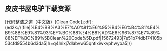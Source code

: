 ## 皮皮书屋电驴下载资源 

[A Computational Introduction to Number Theory and Algebra.pdf]: (ed2k://|file|A%20Computational%20Introduction%20to%20Number%20Theory%20and%20Algebra.pdf|3024324|718a148fa5dff012b583b8670e0b2a8e|h=zsoflozjuwilhfncg6hrxqd3b7bkyahf|/)

[C#和.NET 2.0实战：平台、语言与框架.pdf]: (ed2k://|file|C%23%E5%92%8C.NET%202.0%E5%AE%9E%E6%88%98%EF%BC%9A%E5%B9%B3%E5%8F%B0%E3%80%81%E8%AF%AD%E8%A8%80%E4%B8%8E%E6%A1%86%E6%9E%B6.pdf|4976788|53209c861598b54bbff807a472aa5d34|h=lthr4lkem7pvidlhzs6cizummsrcmvmk|/)

[Dart in Action.pdf]: (ed2k://|file|Dart%20in%20Action.pdf|12585917|3a6e77ea2805e7865a6b3d99c246a18c|h=txbp6ufozwganms46gvlpy3narhlluoa|/)

[Testing Python.pdf]: (ed2k://|file|Testing%20Python.pdf|18665453|174fd4a1cf3420b1105f37446f2bae42|h=jyebkptb3tplhnpuimogfyeihtxa6r5t|/)

[Create Great iPhone Photos.pdf]: (ed2k://|file|Create%20Great%20iPhone%20Photos.pdf|17796212|fd8ba5e73da96735867fa6d42348f516|h=zdadvi4mtwk27esywfy2ky63mtnepi5y|/)

[Networks, Crowds, and Markets.pdf]: (ed2k://|file|Networks%2C%20Crowds%2C%20and%20Markets.pdf|18318400|45f4ea20cfbc3642999a25db57df7691|h=nesxzupess75rf6cx5itrhyjaiza36ba|/)

[Getting Started with Storm.pdf]: (ed2k://|file|Getting%20Started%20with%20Storm.pdf|5651988|d9a6b6a825545ff92c11d83cd80c1c84|h=b3ndqqcbjh6igd7mymip3okw654b66nv|/)

[Computational and Information Science.pdf]: (ed2k://|file|Computational%20and%20Information%20Science.pdf|33174690|93106c0b782714c39698ebba12498da8|h=xvhegupn5ukjlq3aadl443llpvbsplfd|/)

[Statistical Inference.pdf]: (ed2k://|file|Statistical%20Inference.pdf|9329390|05c80db5a6993b35cc046aef62ad4a7e|h=xu37f7oph4xzeyngl42kgj4gu4j7cmny|/)

[An Introduction to Support Vector Machines and Other Kernel-based Learning Methods.chm]: (ed2k://|file|An%20Introduction%20to%20Support%20Vector%20Machines%20and%20Other%20Kernel-based%20Learning%20Methods.chm|3926544|b6ecba75b7da6257a54d615005f335da|h=w363pzsh37asn3vijeheeov47ex4xzuk|/)

[程序设计实践.pdf]: (ed2k://|file|%E7%A8%8B%E5%BA%8F%E8%AE%BE%E8%AE%A1%E5%AE%9E%E8%B7%B5.pdf|9120837|072ddd41e3d29d5e2b0b4c3b1750d555|h=lr562mkwxhwp7to2s7aq5pk7ecdacrft|/)

[Using Microsoft Dynamics AX 2009.pdf]: (ed2k://|file|Using%20Microsoft%20Dynamics%20AX%202009.pdf|13537055|dae52533a0b15d0e4ccf64e928502b4f|h=ttnadfikdtjiymbw5b5nxrw2orsudjzh|/)

[Numerical Methods in Engineering with MATLAB.pdf]: (ed2k://|file|Numerical%20Methods%20in%20Engineering%20with%20MATLAB.pdf|2985695|15150029bf6bc49710873d0ee1f0d66b|h=dc2w72m4cpqk4obxym2opvrblqeme35f|/)

[Crafting Rails 4 Applications.pdf]: (ed2k://|file|Crafting%20Rails%204%20Applications.pdf|3519092|87bc7652f6c5d847ef2eb2ba7ab9c05b|h=umv7xl2tt46gb75o7zsngod6gu3see6i|/)

[Designing Interfaces.chm]: (ed2k://|file|Designing%20Interfaces.chm|9380396|85f2038ae1845c6d19fa580fa0a01e3b|h=m5n27srnzewhgwoz7tmapcph4wmihxwn|/)

[Formal Models of Operating System Kernels.pdf]: (ed2k://|file|Formal%20Models%20of%20Operating%20System%20Kernels.pdf|2708933|ee433d23a6aa6451a204d63b04e80502|h=ofher7ddahc3rkz2la4xim3ka6cteyp3|/)

[Pro Apache Tomcat 6.pdf]: (ed2k://|file|Pro%20Apache%20Tomcat%206.pdf|4086085|51c3d6d0ad834ec2d48b657b6d5e5d7e|h=f4eatnbnep4y3tozh46xpfsrheyoxrvg|/)

[Advanced Rails Recipes.pdf]: (ed2k://|file|Advanced%20Rails%20Recipes.pdf|5588057|83366773851d959101a5ee693e98b894|h=r35od2onvmz47geotxsqi3o3jb3y5eqm|/)

[Envisioning Information.pdf]: (ed2k://|file|Envisioning%20Information.pdf|38305280|fcb69717530841f21b0131ddbc286469|h=6l627unjqfimh6jc4c56divozx5ghfed|/)

[Formal Methods for Quantitative Aspects of Programming Languages.pdf]: (ed2k://|file|Formal%20Methods%20for%20Quantitative%20Aspects%20of%20Programming%20Languages.pdf|1602924|441b308f200eb4fbcc737820a8a95eba|h=q5upwerbxbstsvjrhb67khpbpmj3df3d|/)

[Seven Concurrency Models in Seven Weeks (watermark-free).pdf]: (ed2k://|file|Seven%20Concurrency%20Models%20in%20Seven%20Weeks%20%28watermark-free%29.pdf|4670915|9bede555393dccc1783996881b804cc3|h=nkm6qj7q27fi3mqm2p3m5i6kmyouuc47|/)

[How to Do Everything MacBook.pdf]: (ed2k://|file|How%20to%20Do%20Everything%20MacBook.pdf|16287785|c6bd54a5d488341bcbb1809daa57a8f5|h=pbdgplzq257speiotlkysm6xv76ezqxa|/)

[gsm networks protocols terminology and implementation.pdf]: (ed2k://|file|gsm%20networks%20protocols%20terminology%20and%20implementation.pdf|5737603|2510f4ab1c1e0cbcacee8d7e367f0d11|h=ol2wmbj25xdfimv62i4elnognrfhylx3|/)

[Introducing HTML5 (Voices That Matter).pdf]: (ed2k://|file|Introducing%20HTML5%20%28Voices%20That%20Matter%29.pdf|7808751|967710dba993f651360ad7d44c95e058|h=27ygnah7bhywls76sbq55voupv2ppuyl|/)

[Mastering AutoCAD Civil 3D 2009.pdf]: (ed2k://|file|Mastering%20AutoCAD%20Civil%203D%202009.pdf|21736915|797f663be5abc9820cfac5c8b4043746|h=5e6trh62tybb62rlxwnp5vdppy73k5c4|/)

[Software Testing and Continuous Quality Improvement, Third Edition.pdf]: (ed2k://|file|Software%20Testing%20and%20Continuous%20Quality%20Improvement%2C%20Third%20Edition.pdf|9885336|2e2f7bcad76d076d400e03044639d48d|h=7ue6ztxra4jn5tlv54f7s4id7gl75axl|/)

[IT Security Metrics.pdf]: (ed2k://|file|IT%20Security%20Metrics.pdf|5381728|445fd3c97e3fc6aa09a876c66dc99ad7|h=vh6ahut5dkkuyiztj3zmfehghavtmpkh|/)

[Pro Smartphone Cross-Platform Development.pdf]: (ed2k://|file|Pro%20Smartphone%20Cross-Platform%20Development.pdf|10423031|31de5b75c161aca011ca345962dcad71|h=uv3rlboam5uuaizbjwznruw3qvtbq2kl|/)

[Ext JS 3.0 Cookbook.pdf]: (ed2k://|file|Ext%20JS%203.0%20Cookbook.pdf|5647048|af63faaad4a04b28edf9c1b95374f5f0|h=zmgboubmdasrdle3ipoxak7ccbe7ui4z|/)

[Web Commerce Security Design and Development.pdf]: (ed2k://|file|Web%20Commerce%20Security%20Design%20and%20Development.pdf|7651824|230cd4fc96450c94f570e9ed0d0b0554|h=cvfbqxgl3amc46nksoyyruifzs7lhheg|/)

[Moving to Linux®.chm]: (ed2k://|file|Moving%20to%20Linux%C2%AE.chm|14568862|7bf4a0b8536acab841c6e555fdf40ad7|h=67ztvewwxjeefnwn644pyidbfmd7lxww|/)

[Mobile Satellite Communication Networks.pdf]: (ed2k://|file|Mobile%20Satellite%20Communication%20Networks.pdf|4603448|f9a438850e1de6621c8263a603302047|h=3ssg6yanxt23thiiclrea56yr62p6oal|/)

[Microsoft SharePoint 2010 Power User Cookbook.pdf]: (ed2k://|file|Microsoft%20SharePoint%202010%20Power%20User%20Cookbook.pdf|19537496|da81f415af5543ee3bac92b8ecf3d519|h=2jxgbnljmuyfxe2rnybmhvgatwygxqq6|/)

[Oracle Data Guard 11g Handbook.pdf]: (ed2k://|file|Oracle%20Data%20Guard%2011g%20Handbook.pdf|5729495|805321760daca8f4f2abdc4a10f38943|h=nantrc3e65l77nsr7rrdgqfhlpfqrxoq|/)

[Theoretical Computer Science.pdf]: (ed2k://|file|Theoretical%20Computer%20Science.pdf|25889785|7ccfb40fb7b698d7a257ce41f44828a8|h=thqg3pdlqvzo5rg47xxbfspdt4iutusj|/)

[Concepts of  Programming Language.chm]: (ed2k://|file|Concepts%20of%20%20Programming%20Language.chm|5446374|185c1762a3f0782646207797c7aa64ac|h=gihceiz6wn7igjnvxt7ih22h3y57355o|/)

[深入浅出Servlets_and_JSP 第二版.pdf]: (ed2k://|file|%E6%B7%B1%E5%85%A5%E6%B5%85%E5%87%BAServlets_and_JSP%20%E7%AC%AC%E4%BA%8C%E7%89%88.pdf|41788332|5114a366ab26d2b42dd69b7e6f92563c|h=b4jgpmzfelf5snypcgredokvu4ehboi3|/)

[SQL Hacks.chm]: (ed2k://|file|SQL%20Hacks.chm|2063217|898d4a1e4b57548b7acb617851e95fce|h=bc65z4mof5bzzqtlgkwoeofzqry7jpbx|/)

[Data Protection for Virtual Data Centers.pdf]: (ed2k://|file|Data%20Protection%20for%20Virtual%20Data%20Centers.pdf|11630858|388192b985253cec886e6d2bfe29b0b3|h=s2rlb4cz747ijrfhrlpvrsgw6ewlwud6|/)

[Real-Time Analytics_ Techniques to Analyze and Visualize Streaming Data（epub).pdf]: (ed2k://|file|Real-Time%20Analytics_%20Techniques%20to%20Analyze%20and%20Visualize%20Streaming%20Data%EF%BC%88epub%29.pdf|2796007|2c51d154422608214c694e5175f44c16|h=ptjkdkh7fwcvr4wksl3qnijmalvyab5n|/)

[Theory and Applications of Models of Computation.pdf]: (ed2k://|file|Theory%20and%20Applications%20of%20Models%20of%20Computation.pdf|6231692|bd64b9994f5d35907c368145e86040b9|h=jysmhq4rea44pynpw4j6cjom4qxcw2hf|/)

[Mastering Enterprise JavaBeans, Third Edition.pdf]: (ed2k://|file|Mastering%20Enterprise%20JavaBeans%2C%20Third%20Edition.pdf|9212182|388ca5b583f73a677ecb224f1bf19a24|h=yks45sy6sgr2pht63pzlkt3hjz7w4iyj|/)

[Sams Teach Yourself Windows Server 2008 in 24 Hours.pdf]: (ed2k://|file|Sams%20Teach%20Yourself%20Windows%20Server%202008%20in%2024%20Hours.pdf|8099978|a0d5b2f0ab5034e70b35df7ad10962d8|h=77msdrm3mbpo6bw2i2dgxp27x3d7gqty|/)

[Marmalade SDK Mobile Game Development Essentials.pdf]: (ed2k://|file|Marmalade%20SDK%20Mobile%20Game%20Development%20Essentials.pdf|3247708|b3ffcf54df4d5c577d2569615e1add14|h=3ukztra7vdgva7yco7pvuocrrvottrn2|/)

[Netty in Action.pdf]: (ed2k://|file|Netty%20in%20Action.pdf|5659532|b9068f07840a8f9f19f6068686062292|h=a7szovjqvm7zps5izfwifbci2qfkckxj|/)

[Data Structures and Algorithms with JavaScript.pdf]: (ed2k://|file|Data%20Structures%20and%20Algorithms%20with%20JavaScript.pdf|8680978|f148086292bd7c9e3b4c06e8905c7c91|h=k6fn6nck5opuwxb2iip7j7jlkfketfyn|/)

[社交网站的数据挖掘与分析(ZIP卷1).pdf]: (ed2k://|file|%E7%A4%BE%E4%BA%A4%E7%BD%91%E7%AB%99%E7%9A%84%E6%95%B0%E6%8D%AE%E6%8C%96%E6%8E%98%E4%B8%8E%E5%88%86%E6%9E%90%28ZIP%E5%8D%B71%29.pdf|31457280|ed5bb518b496edb4ac7e80828ffcde62|h=otnlv6wguo5mfn4ivxgs4aywd6yt7t4f|/)

[Pro HTML5 Accessibility.pdf]: (ed2k://|file|Pro%20HTML5%20Accessibility.pdf|8624369|09b13aa2bb55680dfef2c77a373388fb|h=3ecgz4f4hpqxzmshhye3iinjqec2pk34|/)

[代码整洁之道（中文版）[Clean Code].pdf]: (ed2k://|file|%E4%BB%A3%E7%A0%81%E6%95%B4%E6%B4%81%E4%B9%8B%E9%81%93%EF%BC%88%E4%B8%AD%E6%96%87%E7%89%88%EF%BC%89%5BClean%20Code%5D.pdf|15672493|7e51b74db174105b53cfd9554b6d3da5|h=q4lnixj7dlabvw65qntixiwkvphwyoa5|/)

[Effective C# (Covers C# 4.0)_ 50 Specific Ways to Improve Your C#, Second Edition.pdf]: (ed2k://|file|Effective%20C%23%20%28Covers%20C%23%204.0%29_%2050%20Specific%20Ways%20to%20Improve%20Your%20C%23%2C%20Second%20Edition.pdf|5272149|24de54603322d1c47efd73974213a41d|h=pay4nufm22iz76ltobwvkhcajjuhgyvy|/)

[Data Mining and Machine Learning in Cybersecurity.pdf]: (ed2k://|file|Data%20Mining%20and%20Machine%20Learning%20in%20Cybersecurity.pdf|3306556|84a4a2153f58ecdfa7d90a0cab51b5f1|h=wgcvsmxlzdbgxj7ahaiu6zzhu7nadzjp|/)

[计算机的心智.操作系统之哲学原理.pdf]: (ed2k://|file|%E8%AE%A1%E7%AE%97%E6%9C%BA%E7%9A%84%E5%BF%83%E6%99%BA.%E6%93%8D%E4%BD%9C%E7%B3%BB%E7%BB%9F%E4%B9%8B%E5%93%B2%E5%AD%A6%E5%8E%9F%E7%90%86.pdf|35739023|5431255c5ea459007509e52f54164080|h=xsxyp5tkmk25sno3bjlg6dnnsh2welc3|/)

[The Open Innovation Marketplace.pdf]: (ed2k://|file|The%20Open%20Innovation%20Marketplace.pdf|3592176|e4de142c67e5d79fbfd06eabe691e6c4|h=e67ke753ztm42qikzte5yr6rrplkdzjj|/)

[Windows Command Line Administration Instant Reference.pdf]: (ed2k://|file|Windows%20Command%20Line%20Administration%20Instant%20Reference.pdf|5272223|7f6da75ff72c025e07f8ca804f20da5e|h=2z4fblru33akg6dd3xeneybqagzolj63|/)

[C++ Programming_ From Problem Analysis to Program Design(6th).pdf]: (ed2k://|file|C%2B%2B%20Programming_%20From%20Problem%20Analysis%20to%20Program%20Design%286th%29.pdf|5926164|206db34fd5ff03a1e51013e9c93fd762|h=acqc7vm4r5g76t6gp23m5zzx6qybol6h|/)

[Java™ Swing, 2nd Edition.chm]: (ed2k://|file|Java%E2%84%A2%20Swing%2C%202nd%20Edition.chm|6098860|187a38f26bf75827e04d03cc8fc326a8|h=xncek6u5jsu7jlkz74dw7ys3sq4mqmas|/)

[Oracle 11g Pro_C_C++编程艺术.pdf]: (ed2k://|file|Oracle%2011g%20Pro_C_C%2B%2B%E7%BC%96%E7%A8%8B%E8%89%BA%E6%9C%AF.pdf|33489134|16ac879735c6658161b23bcb61112357|h=uhffer7szd444txya2v6sv4ik76se3pb|/)

[What is EPUB 3.pdf]: (ed2k://|file|What%20is%20EPUB%203.pdf|1135778|8073086a1b8ad6ac890764eb00376493|h=mgcaueq7jmjob3abda7jpni45gg2tepd|/)

[Data Hiding.pdf]: (ed2k://|file|Data%20Hiding.pdf|26679748|06575290bb4433668fba273f275a1601|h=pbm266j7e3t7bh4putsbq2bzxq555zi7|/)

[Visual Design Fundamentals, 3rd Edition.pdf]: (ed2k://|file|Visual%20Design%20Fundamentals%2C%203rd%20Edition.pdf|22287542|84417a1ca90204e6c1ff21bed7cc46e5|h=x6pma2z5wi2xxne3526dkgmtxnkorufy|/)

[Programming C#中文版.pdf]: (ed2k://|file|Programming%20C%23%E4%B8%AD%E6%96%87%E7%89%88.pdf|46527120|d05eb736b70559f2eafc5fc25b2cf21e|h=wozx453vlz4t4zvamlgx6syy52ja5uk6|/)

[Microsoft SQL Server 2008 All-in-One Desk Reference For Dummies.pdf]: (ed2k://|file|Microsoft%20SQL%20Server%202008%20All-in-One%20Desk%20Reference%20For%20Dummies.pdf|24607508|61e213b7e7b34ca1d9d8ed9f0e78630f|h=gfsbdf5drmsoqykipvfntfnai6rlzlxv|/)

[InDesign Type_ Professional Typography with Adobe InDesign, 2nd Edition.pdf]: (ed2k://|file|InDesign%20Type_%20Professional%20Typography%20with%20Adobe%20InDesign%2C%202nd%20Edition.pdf|15675316|34639344b2fcb355e25dc62416b9a174|h=4sfnnvzlswhcak3twa3xxxshew3ssgd5|/)

[Write Great Code, Volume 2_ Thinking Low-Level, Writing High-Level.pdf]: (ed2k://|file|Write%20Great%20Code%2C%20Volume%202_%20Thinking%20Low-Level%2C%20Writing%20High-Level.pdf|4538650|5ed2f7e13ee4f0b143c7fbc143cef75f|h=m3grkf7j6p7pjkj6brotz2q73ng756t4|/)

[Trends in Functional Programming Volume 7.pdf]: (ed2k://|file|Trends%20in%20Functional%20Programming%20Volume%207.pdf|1662738|bde150a3ab72fac146586c050e984c5c|h=b2745quta5wehaacdoaqtauggo5zmuhw|/)

[Wireless Sensor Networks.pdf]: (ed2k://|file|Wireless%20Sensor%20Networks.pdf|2962703|4617e5e6e83d750bb6143b6badd6c0b4|h=ywpjpiqpmlyzcaadnb3izaosyt4shaap|/)

[The Media in the Network Society.pdf]: (ed2k://|file|The%20Media%20in%20the%20Network%20Society.pdf|9891093|0d8376c02b15f885df748dddb8301eaf|h=bzlqlcrnqtolw7324ss3c53nnsiwd2n4|/)

[Object-Oriented and Classical Software Engineering (8th Edition).pdf]: (ed2k://|file|Object-Oriented%20and%20Classical%20Software%20Engineering%20%288th%20Edition%29.pdf|10417061|5710f518918cc2970f85978136c541ae|h=6ya2yjbcolvdxjbyemasdq2z6v4htqip|/)

[Pro Active Record Databases with Ruby and Rails.pdf]: (ed2k://|file|Pro%20Active%20Record%20Databases%20with%20Ruby%20and%20Rails.pdf|1467398|4351c4f1d3a4888ff99bfb94ce1ec45f|h=ufkfzny2p3l7vadzisam3tkbgfyk2cjh|/)

[PHP Solutions_ Dynamic Web Design Made Easy, 2nd Edition.pdf]: (ed2k://|file|PHP%20Solutions_%20Dynamic%20Web%20Design%20Made%20Easy%2C%202nd%20Edition.pdf|25213258|28f2f65973d4b4305ee546e07ba61d3c|h=fg3pgbjsmrhwrteufv3vdmv6uvbei35m|/)

[LabView_ Advanced Programming Techniques.pdf]: (ed2k://|file|LabView_%20Advanced%20Programming%20Techniques.pdf|25850082|3f409187b02d147293594d2dd3cf09eb|h=vbswvmsr32mspzbmv2u2e3ua2atlp2jc|/)

[Modeling and Tools for Network Simulation.pdf]: (ed2k://|file|Modeling%20and%20Tools%20for%20Network%20Simulation.pdf|9613061|7c8a29898cf3cbd192ac853c437e40be|h=tzwy5ldiwymhni54pnidk3sqjvxvsnjp|/)

[Professional Business Connectivity Services in SharePoint 2010.pdf]: (ed2k://|file|Professional%20Business%20Connectivity%20Services%20in%20SharePoint%202010.pdf|13464438|801fa6faab87256f6cc0c0c935dd760d|h=dlna5bs7amcb24cacxg7znbytikc7g6t|/)

[Building Web Apps with Ember.js.pdf]: (ed2k://|file|Building%20Web%20Apps%20with%20Ember.js.pdf|12124223|d52e876663efaa3620969cececcdc520|h=dyhwc2656qv63gjlpguqza2lbhcw7r57|/)

[The EM Algorithm and Extensions.pdf]: (ed2k://|file|The%20EM%20Algorithm%20and%20Extensions.pdf|18108822|d691bf3cdecaaa6905c7774178c6715a|h=cfvv3wnetz46r6gpu7tk6fmoo7llr5hv|/)

[Instant PhoneGap Social App Development.pdf]: (ed2k://|file|Instant%20PhoneGap%20Social%20App%20Development.pdf|1407463|a0ea1ac689e674c257a4cc5e37863677|h=m5ldpns2zl3eifmmfb66ix5bnt7medf4|/)

[Mastering Microsoft Windows 7 Administration.pdf]: (ed2k://|file|Mastering%20Microsoft%20Windows%207%20Administration.pdf|7278455|98890025d4de4db95d35f18c91ccfc66|h=xifiw6ps54zayygyhjxjx6igaecqbm2q|/)

[Developer’s Guide to Microsoft Enterprise Library 5.0 C# Edition, Release Candidate.pdf]: (ed2k://|file|Developer%E2%80%99s%20Guide%20to%20Microsoft%20Enterprise%20Library%205.0%20C%23%20Edition%2C%20Release%20Candidate.pdf|12613718|00512e1156db85e3a7bd6d46fd12f4db|h=xarohuhxpnv4s3q5zvwvsmwe4nbf6ntk|/)

[iOS UICollectionView_ The Complete Guide (2nd Edition).pdf]: (ed2k://|file|iOS%20UICollectionView_%20The%20Complete%20Guide%20%282nd%20Edition%29.pdf|3420374|b493e93f61dc04ca1f64d36c57049389|h=4kxndh5xkd7kju5suvioukztfncvjhah|/)

[Agile Software Development_ The Cooperative Game (2nd Edition).chm]: (ed2k://|file|Agile%20Software%20Development_%20The%20Cooperative%20Game%20%282nd%20Edition%29.chm|2573723|4788546ff071dc9df11bcf69960aaeda|h=imlk3cgfaaedyfyzvj52nasjqhawsp2g|/)

